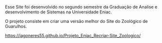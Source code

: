 Esse Site foi desenvolvido no segundo semestre da Graduação de Analise e desenvolvimento de Sistemas na Universidade Eniac.

O projeto consiste em criar uma versão melhor do Site do Zoológico de Guarulhos.


https://iagoneres55.github.io/Projeto_Eniac_Recriar-Site_Zoologico/
